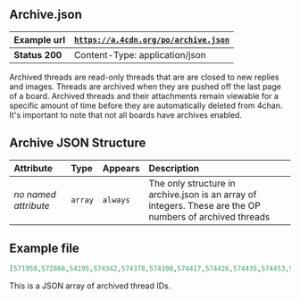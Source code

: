 ## Archive.json ##
| **Example url** | [`https://a.4cdn.org/po/archive.json`](https://a.4cdn.org/archive.json) | 
|:----------------|:-------------------------------------|
| **Status 200**  | Content-Type: application/json |

Archived threads are read-only threads that are are closed to new replies and images. Threads are archived when they are pushed off the last page of a board. 
Archived threads and their attachments remain viewable for a specific amount of time before they are automatically deleted from 4chan.
It's important to note that not all boards have archives enabled. 


## Archive JSON Structure ##
| **Attribute** | **Type** | **Appears** | **Description** |
|:--------------|:--------------|:--------------|:--------------|
| _no named attribute_ | `array` | `always` | The only structure in archive.json is an array of integers. These are the OP numbers of archived threads|


## Example file ##

```json
[571958,572866,54195,574342,574378,574398,574417,574426,574435,574453,574486,574510,574586,574588]
```

This is a JSON array of archived thread IDs.
